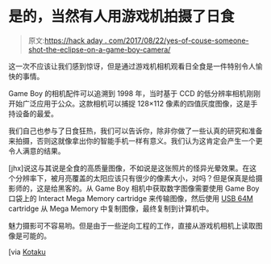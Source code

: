 # 是的，当然有人用游戏机拍摄了日食

> 原文:[https://hack aday . com/2017/08/22/yes-of-couse-someone-shot-the-eclipse-on-a-game-boy-camera/](https://hackaday.com/2017/08/22/yes-of-couse-someone-shot-the-eclipse-on-a-game-boy-camera/)

这一次不应该让我们感到惊讶，但是通过游戏机相机观看日全食是一件特别令人愉快的事情。

Game Boy 的相机配件可以追溯到 1998 年，当时基于 CCD 的低分辨率相机刚刚开始广泛应用于公众。这款相机可以捕捉 128×112 像素的四值灰度图像，这是手持设备的最爱。

我们自己也参与了日食狂热，我们可以告诉你，除非你做了一些认真的研究和准备来拍摄，否则这就像拿出你的智能手机一样有意义。我们认为这肯定会产生一个更令人满意的结果。

[jhx]说这与其说是全食的高质量图像，不如说是这张照片的怪异光晕效果。在这个分辨率下，被月亮覆盖的太阳应该只有很少的像素大小，对吗？但是保真是给摄影师的，这是给黑客的。从 Game Boy 相机中获取数字图像需要使用 Game Boy 口袋上的 Interact Mega Memory cartridge 来传输图像，然后使用 [USB 64M](http://store.kitsch-bent.com/product/usb-64m-smart-card) cartridge 从 Mega Memory 中复制图像，最终复制到计算机中。

魅力摄影可不容易哟。但是由于一些逆向工程的工作，直接从游戏机相机上读取图像是可能的。

[via [Kotaku](https://www.reddit.com/r/Gameboy/comments/6v4v8m/i_took_a_picture_of_the_eclipse_with_my_gameboy/)
